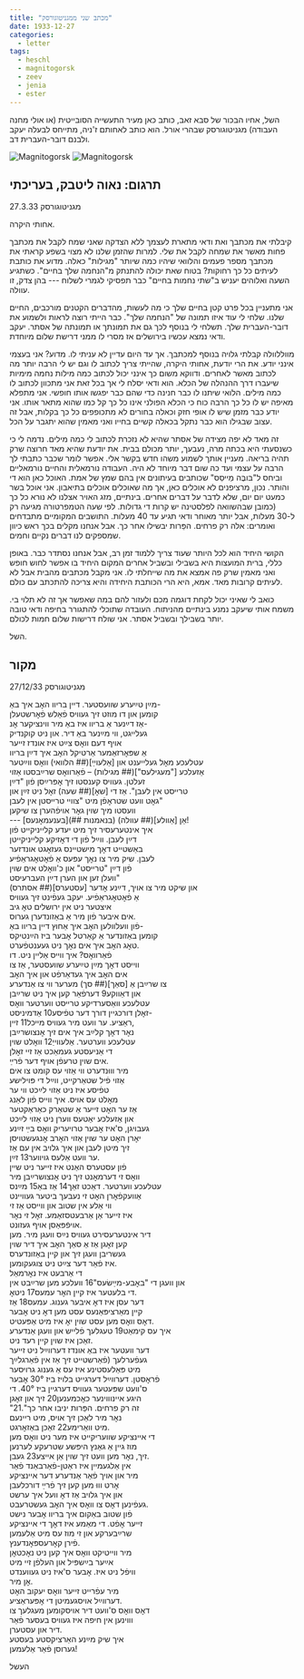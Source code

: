 ```yaml
---
title: "מכתב שני ממגניטוגורסק"
date: 1933-12-27
categories:
  - letter
tags:
  - heschl
  - magnitogorsk
  - zeev
  - jenia
  - ester
---
```


השל, אחיו הבכור של סבא זאב, כותב כאן מעיר התעשייה הסובייטית
(או אולי מחנה העבודה) מגניטוגורסק שבהרי אורל.
הוא כותב לאחותם ז'ניה, מתייחס לבעלה יעקב ולבנם דובר-העברית דב.

![Magnitogorsk](/pupko-papers/assets/images/1933-12-27-heschel-magnitogorsk-1.jpg)
![Magnitogorsk](/pupko-papers/assets/images/1933-12-27-heschel-magnitogorsk-2.jpg)

## תרגום: נאוה ליטבק, בעריכתי

27.3.33
מגניטוגורסק

אחותי היקרה.

קיבלתי את מכתבך ואת ודאי מתארת לעצמך ללא הצדקה שאני  שמח לקבל את מכתבך פחות מאשר את שמחה לקבל את שלי. למרות שהזמן שלנו לא מצוי בשפע קראתי את מכתבך מספר פעמים והלוואי שיהיו כמה שיותר "מגילות" כאלה. מדוע את כותבת לעיתים כל כך רחוקות? בטוח שאת יכולה להתנתק מ"הנחמה שלך בחיים". כשתגיע השעה ואלוהים יעניש ב"שתי נחמות בחיים" כבר תפסיקי לגמרי לשלוח --- בהן צדק, זו עוולה.

אני מתעניין בכל פרט קטן בחיים שלך כי מה לעשות, מהדברים הקטנים מורכבים, החיים שלנו.
שלחי לי עוד איזו תמונה של "הנחמה שלך". כבר הייתי רוצה לראות ולשמוע את דובר-העברית שלך.
תשלחי לי בנוסף לכך גם את תמונתך או תמונתה של אסתר. יעקב ודאי נמצא עכשיו בירושלים אז מסרי לו ממני דרישת שלום מיוחדת.

מווללוולה קבלתי גלויה בנוסף למכתבך. אך עד היום עדיין לא עניתי לו. מדוע? אני בעצמי אינני יודע. את הרי יודעת, אחותי היקרה, שהייתי צריך לכתוב לו וגם יש לי הרבה יותר מה לכתוב מאשר לאחרים. ודווקא משום כך אינני יכול לכתוב כמה מילות נחמה מימיות שיעברו דרך ההנהלה של הכלא. הוא ודאי יסלח לי אך בכל זאת אני מתכוון לכתוב לו כמה מילים. הלואי שיתנו לו כבר חנינה כדי שהם כבר יפגשו אותו חופשי. אני מתפלא מאיפה יש לו כל כך הרבה כוח כי הכלא הפולני אינו כל כך קל כמו שהוא מתאר אותו. אני יודע כבר מזמן שיש לו אופי חזק וכאלה בחורים לא מתכופפים כל כך בקלות, אבל זה עצוב שבגילו הוא כבר נתקל בכאלה קשיים בחייו ואני מאמין שהוא יתגבר על הכל.

זה מאד לא יפה מצידה של אסתר שהיא לא נזכרת לכתוב לי כמה מילים. נדמה לי כי כשנסעתי היא בכתה מרה, נעבעך, יותר מכולם בבית. את יודעת שהיא מאד חרוצה שרק תהיה בריאה.
מעניין אותך לשמוע משהו חדש בקשר אלי. אפשר לומר שכבר כתבתי לך הרבה על עצמי ועד כה שום דבר מיוחד לא היה. העבודה נורמאלית והחיים נורמאליים וביחס ל"בּובֶּה מַייסֵס" שכותבים בעיתונים אין בהם שמץ של אמת. האוכל כאן הוא די והותר. נכון, מרציפנים לא אוכלים כאן, אך מה שאוכלים אוכלים בתיאבון. אני אוכל בשר כמעט יום יום, שלא לדבר על דברים אחרים. בינתיים, מזג האויר אצלנו לא נורא כל כך (כמובן שבהשוואה לפלסטינה יש קרות די גדולות. לפי שעה הטמפרטורה מגיעה רק ל-30 מעלות, אבל יותר מאוחר ודאי תגיע עד 40 מעלות. התושבים המקומיים מתבדחים ואומרים: אלה רק פרחים. הפֵּרות יבשילו אחר כך. אבל אנחנו מקלים בכך ראש כיוון שמספקים לנו דברים נקיים וחמים.

הקושי היחיד הוא לכל היותר שעוד צריך ללמוד זמן רב, אבל אנחנו נסתדר כבר.
באופן כללי, ברית המועצות היא בשבילי ובשביל אחרים המקום היחיד בו אפשר לחוש חופש ואני מאמין שרק פה אמצא את מה שייחלתי לו.
אני מקבל מכתבים מהבית אבל לא לעיתים קרובות מאד. אמא, היא הרי הכותבת היחידה והיא צריכה להתכתב עם כולם.

כואב לי שאיני יכול לקחת דוגמה מכם ולעזור להם במה שאפשר אך זה לא תלוי בי.
משמח אותי שיעקב נמנע בינתיים מהניתוח.
העובדה שתוכלי להתגורר בחיפה ודאי טובה יותר בשבילך ובשביל אסתר.
אני שולח דרישות שלום חמות לכולם.

השל.

## מקור

27/12/33                               מגניטוגורסק

מײַן טײַערע שוועסטער. דיין בריוו האׇב איך באַ-  
קומען און דו מוזט זיך געוויס פֿאַלש פֿאׇרשטעלן  
אַז דײַנער אַ בריוו איז באַ מיר ווינציקער אׇנ-  
געלייגט, ווי מײַנער באַ דיר. און ניט קוקנדיק  
אויף דעם וואׇס צײַט איז אונדז זייער  
 אַ שפּאׇרזאַמער אַרטיקל האׇב איך דײַן בריוו  
עטלעכע מאׇל געלייענט און [אַלעוײַ](## הלוואי) וואׇס ווײַטער  
אַזעלכע ["מעגילעס"](## מגילות) – פֿאַרוואׇס שרײַבסטו אַזוי  
זעלטן. געוויס קענסטו זיך אׇפּרײַסן פֿון "דײַן  
טרײסט אין לעבן". אַז די [שאׇ](## שעה) זאׇל ניט זײַן און  
גאׇט וועט שטראׇפֿן מיט "צוויי טרײסטן אין לעבן"  
וועסטו מיך שוין גאׇר אויפֿהערן צו שיקען  
--- [בענעמאׇנעס](## בנאמנות) אַן [אַוולע](## עוולה)!  
איך אינטערעסיר זיך מיט יעדע קלייניקייט פֿון  
דײַן לעבן. ווײַל פֿון די דאׇזיקע קלייניקייטן  
באַשטייט דאׇך  מישטיינס געזאׇגט אונדזער  
לעבן. שיק מיר צו נאׇך עפּעס אַ פֿאׇטאׇגראַפֿיע  
פֿון דײַן "טרײסט" און כ'וואׇלט אים שוין  
וועלן זען און הערן דײַן העברעיסט"  
און שיקט מיר צו אויך, דײַנע אׇדער [עסטערס](## אסתרס)  
אַ פֿאׇטאׇגראַפֿיע. יעקב געפֿינט זיך געוויס  
 איצטער ניט אין ירושלים טאׇ גיב  
אים איבער פֿון מיר אַ באַזונדערן גערוס.  
פֿון וועלוולען האׇב איך אַחוץ דיין בריוו באַ-  
קומען באַזונדער אַ קאַרטל אׇבער ביז הײַנטיקס  
טאׇג האׇב איך אים נאׇך ניט געענטפֿערט.  
פֿאַרוואׇס? איך ווײס אַליין ניט. דו  
ווייסט דאׇך מײַן טײַערע שוועסטער, אַז צו  
אים האׇב איך געדאַרפֿט און איך האׇב  
צו שרײַבן אַ [סאַך](## סך) מערער ווי צו אַנדערע  
און דאַווקע9 דערפֿאַר קען איך ניט שרײַבן  
עטלעכע וואַסערדיקע טרײסט ווערטער וואׇס  
זאׇלן דורכגיין דורך דער טפֿיסע10 אַדמיניסט-  
ראַציע. ער וועט מיר געוויס מייכל11 זיין,  
נאׇר דאׇך קלײַב איך אים זיך אׇנצושרײַבן  
עטלעכע ווערטער. אַלעווייַ12 וואׇלט שוין  
די אַניעסטע געמאַכט אַז זיי זאׇלן  
אים שוין טרעפֿן אויף דער פֿרײַ.  
מיר וווּנדערט ווי אַזוי עס קומט צו אים  
אַזוי פֿיל שטאַרקייט, ווײַל די פּוילישע  
טפֿיסע איז ניט אַזוי לײַכט ווי ער  
מאׇלט עס אויס. איך ווייס פֿון לאַנג  
אַז ער האׇט זייער אַ שטאַרק כאַראַקטער  
און אַזעלכע יאַטעס ווערן ניט אַזוי לײַכט  
געבויגן, ס'איז אׇבער טרויעריק וואׇס בײַ זײַנע  
יאׇרן האׇט ער שוין אַזוי האׇרב אׇנגעשטויסן  
זיך מיטן לעבן און איך גלויב אין עם אַז  
ער וועט אַלעס גויווער13 זײַן.  
פֿון עסטערס האַנט איז זייער ניט שיין  
וואׇס זי דערמאׇנט זיך ניט אׇנצושרײַבן מיר  
עטלעכע ווערטער. דאַכט זאַך14 אַז באַ15 מײַנס  
אַוועקפֿאׇרן האׇט זי נעבעך ביטער געוויינט  
ווי אַלע אין שטוב און ווייסט אַז זי  
איז זייער אַן אַרבעטסזאַמע. זאׇל זי נאׇר  
אויפֿפּאַסן אויף געזונט.  
דיר אינטערעסירט געוויס נײַס וועגן מיר. מען  
קען זאׇגן אַז אַ סאַך האׇב איך דיר שוין  
געשריבן וועגן זיך און קיין באַזונדערס  
איז פֿאַר דער צײַט ניט צוגעקומען.  
די אַרבעט איז נאׇרמאַל  
און וועגן די "באׇבע-מײַשׂעס"16 וועלכע מען שרײַבט אין  
די בלעטער איז קיין האׇר עמעס17 ניטאׇ.  
דער עסן איז דאׇ איבער גענוג. עמעס18 אַז  
קיין מאַרציפּאַנעס עסט מען דאׇ ניט אׇבער  
דאׇס וואׇס מען עסט שוין יאׇ איז מיט אַפּעטיט.  
איך עס קימאַט19 טעגלעך פֿלייש און וועגן אַנדערע  
זאַכן איז שוין קיין רעד ניט.  
דער וועטער איז באַ אונדז דערווײַל ניט זייער  
געפֿערלעך (פֿאַרשטייט זיך אַז אין פֿאַרגלײַך  
מיט פּאַלעסטינע איז עס אַ גענוג גרויסער  
פֿראׇסטן. דערווײַל דערגייט בלויז ביז 30° אׇבער  
ס'וועט שפּעטער געוויס דערגיין ביז 40°. די  
היגע איינוווינער כאׇכמענען20 זיך און זאׇגן  
"זה רק פרחים. הפֵּרות יניבו אחר כך".21  
נאׇר מיר לאַכן זיך אויס, מיט ריינעם  
מיט וואַרימע22 זאַכן באַזאׇרגט.  
די איינציקע שוועריקייט איז מער ניט וואׇס מען  
מוז גיין אַ גאַנץ היפּשע שטרעקע לערנען  
זיך, נאׇר מען וועט זיך שוין אַן אייצע23 געבן.  
אין אַלגעמיין איז ראַטן-פֿאַרבאַנד פֿאַר  
מיר און אויך פֿאַר אַנדערע דער איינציקע  
אׇרט וווּ מען קען זיך פֿרײַ דורכלעבן  
און איך גלויב אַז דאׇ וועל איך ערשט  
געפֿינען דאׇס צו וואׇס איך האׇב געשטרעבט.  
פֿון שטוב באַקום איך בריוו אׇבער נישט  
זייער אׇפֿט. די מאַמע  איז דאׇך די איינציקע  
שרײַבערקע און זי מוז עס מיט אַלעמען  
פֿירן קאׇרעספּאׇנדענץ.  
מיר ווייטיקט וואׇס איך קען ניט נאׇכטאׇן  
אײַער בײַשפּיל און העלפֿן זיי מיט  
וויפֿל ניט איז. אׇבער ס'איז ניט געווענדט  
אׇן מיר.  
מיר עפֿרייט זייער וואׇס יעקוב האׇט  
דערווײַל אויסגעמיטן די אׇפּעראַציע.  
דאׇס וואׇס ס'וועט דיר אויסקומען מעגלעך צו  
וווינען אין חיפה איז געוויס בעסער פֿאַר  
דיר און עסטערן.  
איך שיק מײַנע האַרציקסטע בעסטע  
גערוסן פֿאַר אַלעמען!  

העשל
